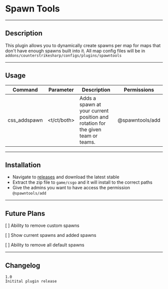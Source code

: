 # Spawn Tools

---
## Description
This plugin allows you to dynamically create spawns per map for maps that don't have enough spawns built into it.
All map config files will be in `addons/counterstrikesharp/configs/plugins/spawntools`

---
## Usage
| Command      | Parameter   | Description                                                                     | Permissions     |
|--------------|-------------|---------------------------------------------------------------------------------|-----------------|
| css_addspawn | <t/ct/both> | Adds a spawn at your current position and rotation for the given team or teams. | @spawntools/add |

---
## Installation

* Navigate to [releases](https://github.com/justinnobledev/cs2-spawntools/releases/latest) and download the latest stable
* Extract the zip file to `game/csgo` and it will install to the correct paths
* Give the admins you want to have access the permission `@spawntools/add`

---
## Future Plans
[ ] Ability to remove custom spawns

[ ] Show current spawns and added spawns

[ ] Ability to remove all default spawns

---
## Changelog
```
1.0
Initital plugin release
```
